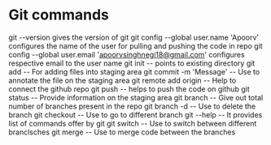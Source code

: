 # Git commands

git --version gives the version of git
git config --global user.name 'Apoorv' configures the name of the user for pulling and pushing the code in repo
git config --global user.email 'apoorvsinghnegi18@gmail.com' configures respective email to the user name
git init -- points to existing directory
git add -- For adding files into staging area
git commit -m 'Message' -- Use to annotate the file on the staging area 
git remote add origin -- Help to connect the github repo
git push -- helps to push the code on github
git status -- Provide information on the staging area
git branch -- Give out total number of branches present in the repo
git branch -d -- Use to delete the branch
git checkout -- Use to go to different branch
git --help -- It provides list of commands offer by git
git switch -- Use to switch between different branclsches
git merge -- Use to merge code between the branches
